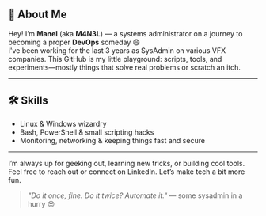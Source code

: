## 👋 About Me

Hey! I’m **Manel** (aka **M4N3L**) — a systems administrator on a journey to becoming a proper **DevOps** someday 😄  
I've been working for the last 3 years as SysAdmin on various VFX companies. 
This GitHub is my little playground: scripts, tools, and experiments—mostly things that solve real problems or scratch an itch.

---

## 🛠️ Skills
- Linux & Windows wizardry
- Bash, PowerShell & small scripting hacks
- Monitoring, networking & keeping things fast and secure

---

I’m always up for geeking out, learning new tricks, or building cool tools. Feel free to reach out or connect on LinkedIn. Let’s make tech a bit more fun.

> _"Do it once, fine. Do it twice? Automate it."_ — some sysadmin in a hurry 😎
